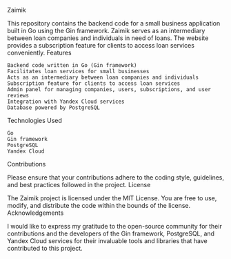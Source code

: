 Zaimik

This repository contains the backend code for a small business application built in Go using the Gin framework. Zaimik serves as an intermediary between loan companies and individuals in need of loans. The website provides a subscription feature for clients to access loan services conveniently.
Features

    Backend code written in Go (Gin framework)
    Facilitates loan services for small businesses
    Acts as an intermediary between loan companies and individuals
    Subscription feature for clients to access loan services
    Admin panel for managing companies, users, subscriptions, and user reviews
    Integration with Yandex Cloud services
    Database powered by PostgreSQL

Technologies Used

    Go
    Gin framework
    PostgreSQL
    Yandex Cloud

Contributions

Please ensure that your contributions adhere to the coding style, guidelines, and best practices followed in the project.
License

The Zaimik project is licensed under the MIT License. You are free to use, modify, and distribute the code within the bounds of the license.
Acknowledgements

I would like to express my gratitude to the open-source community for their contributions and the developers of the Gin framework, PostgreSQL, and Yandex Cloud services for their invaluable tools and libraries that have contributed to this project.

